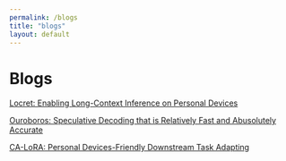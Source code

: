 ```yaml
---
permalink: /blogs
title: "blogs"
layout: default
---
```


# Blogs

[Locret: Enabling Long-Context Inference on Personal Devices](blogs/locret.md)

[Ouroboros: Speculative Decoding that is Relatively Fast and Abusolutely Accurate](blogs/ouroboros.md)

[CA-LoRA: Personal Devices-Friendly Downstream Task Adapting](blogs/calora.md)